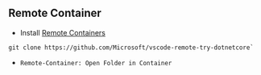 ## Remote Container

- Install [Remote Containers](https://marketplace.visualstudio.com/items?itemName=ms-vscode-remote.remote-containers)

```
git clone https://github.com/Microsoft/vscode-remote-try-dotnetcore`
```

- `Remote-Container: Open Folder in Container`